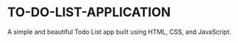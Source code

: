 # TO-DO-LIST-APPLICATION
A simple and beautiful Todo List app built using HTML, CSS, and JavaScript.

